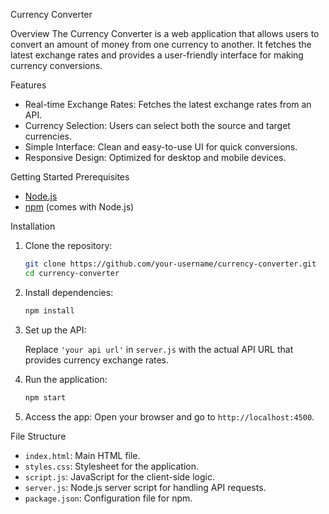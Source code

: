Currency Converter

Overview
The Currency Converter is a web application that allows users to convert an amount of money from one currency to another. It fetches the latest exchange rates and provides a user-friendly interface for making currency conversions.

Features
- Real-time Exchange Rates: Fetches the latest exchange rates from an API.
- Currency Selection: Users can select both the source and target currencies.
- Simple Interface: Clean and easy-to-use UI for quick conversions.
- Responsive Design: Optimized for desktop and mobile devices.

 Getting Started
 Prerequisites
- [Node.js](https://nodejs.org/)
- [npm](https://www.npmjs.com/) (comes with Node.js)

 Installation

1. Clone the repository:

    ```bash
    git clone https://github.com/your-username/currency-converter.git
    cd currency-converter
    ```

2. Install dependencies:

    ```bash
    npm install
    ```

3. Set up the API:

   Replace `'your api url'` in `server.js` with the actual API URL that provides currency exchange rates.

4. Run the application:

    ```bash
    npm start
    ```

5. Access the app:
Open your browser and go to `http://localhost:4500`.

 File Structure
- `index.html`: Main HTML file.
- `styles.css`: Stylesheet for the application.
- `script.js`: JavaScript for the client-side logic.
- `server.js`: Node.js server script for handling API requests.
- `package.json`: Configuration file for npm.
